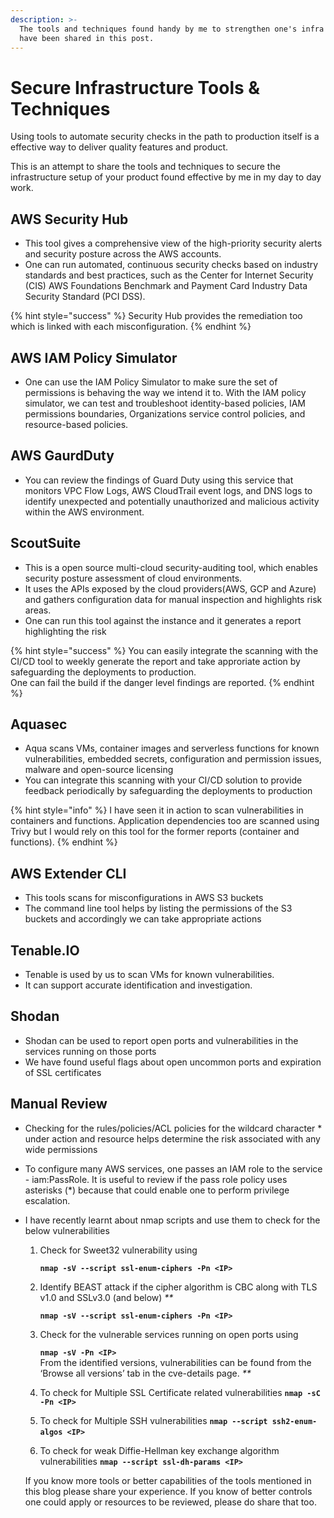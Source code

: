 ```yaml
---
description: >-
  The tools and techniques found handy by me to strengthen one's infra security
  have been shared in this post.
---
```


# Secure Infrastructure Tools & Techniques

Using tools to automate security checks in the path to production itself is a effective way to deliver quality features and product.

This is an attempt to share the tools and techniques to secure the infrastructure setup of your product found effective by me in my day to day work.

## AWS Security Hub

* This tool gives  a comprehensive view of the high-priority security alerts and security posture across the AWS accounts.
* One can run automated, continuous security checks based on industry standards and best practices, such as the Center for Internet Security \(CIS\) AWS Foundations Benchmark and Payment Card Industry Data Security Standard \(PCI DSS\).

{% hint style="success" %}
Security Hub provides the remediation too which is linked with each misconfiguration.
{% endhint %}

## AWS IAM Policy Simulator

* One can use the IAM Policy Simulator to make sure the set of permissions is behaving the way we intend it to. With the IAM policy simulator, we can test and troubleshoot identity-based policies, IAM permissions boundaries, Organizations service control policies, and resource-based policies.

## AWS GaurdDuty

* You can review the findings of Guard Duty using this service that monitors VPC Flow Logs, AWS CloudTrail event logs, and DNS logs to identify unexpected and potentially unauthorized and malicious activity within the AWS environment.

## ScoutSuite

* This is a open source multi-cloud security-auditing tool, which enables security posture assessment of cloud environments.
* It uses the APIs exposed by the cloud providers\(AWS, GCP and Azure\) and gathers configuration data for manual inspection and highlights risk areas.
* One can run this tool against the instance and it generates a report highlighting the risk

{% hint style="success" %}
You can easily integrate the scanning with the CI/CD tool to weekly generate the report and take approriate action by safeguarding the deployments to production.  
One can fail the build if the danger level findings are reported.
{% endhint %}

## Aquasec

* Aqua scans VMs, container images and serverless functions for known vulnerabilities, embedded secrets, configuration and permission issues, malware and open-source licensing
* You can integrate this scanning with your CI/CD solution to provide feedback periodically by safeguarding the deployments to production

{% hint style="info" %}
I have seen it in action to scan vulnerabilities in containers and functions. Application dependencies too are scanned using Trivy but I would rely on this tool for the former reports \(container and functions\).
{% endhint %}

## AWS Extender CLI

* This tools scans for misconfigurations in AWS S3 buckets
* The command line tool helps by listing the permissions of the S3 buckets and accordingly we can take appropriate actions

## Tenable.IO

* Tenable is used by us to scan VMs for known vulnerabilities.
* It can support accurate identification and investigation.

## **Shodan**

* Shodan can be used to report open ports and vulnerabilities in the services running on those ports
* We have found useful flags about open uncommon ports and expiration of SSL certificates

## Manual Review

* Checking for the rules/policies/ACL policies for the wildcard character \* under action and resource helps determine the risk associated with any wide permissions
* To configure many AWS services, one passes an IAM role to the service - iam:PassRole. It is useful to review if the pass role policy uses asterisks \(\*\) because that could enable one to perform privilege escalation.
* I have recently learnt about nmap scripts and use them to check for the below vulnerabilities

  1. Check for Sweet32 vulnerability using

     **`nmap -sV --script ssl-enum-ciphers -Pn <IP>`**

  2. Identify BEAST attack if the cipher algorithm is CBC along with TLS v1.0 and SSLv3.0 \(and below\) _\*\*_

     **`nmap -sV --script ssl-enum-ciphers -Pn <IP>`**

  3. Check for the vulnerable services running on open ports using

     **`nmap -sV -Pn <IP>`**  
     From the identified versions, vulnerabilities can be found from the ‘Browse all versions’ tab in the cve-details page. _\*\*_

  4. To check for Multiple SSL Certificate related vulnerabilities **`nmap -sC -Pn <IP>`**
  5. To check for Multiple SSH vulnerabilities **`nmap --script ssh2-enum-algos <IP>`** 
  6. To check for weak Diffie-Hellman key exchange algorithm vulnerabilities **`nmap --script ssl-dh-params <IP>`** 

  If you know more tools or better capabilities of the tools mentioned in this blog please share your experience. If you know of better controls one could apply or resources to be reviewed, please do share that too.

